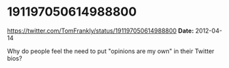 # 191197050614988800
https://twitter.com/TomFrankly/status/191197050614988800
**Date:** 2012-04-14

Why do people feel the need to put "opinions are my own" in their Twitter bios?

